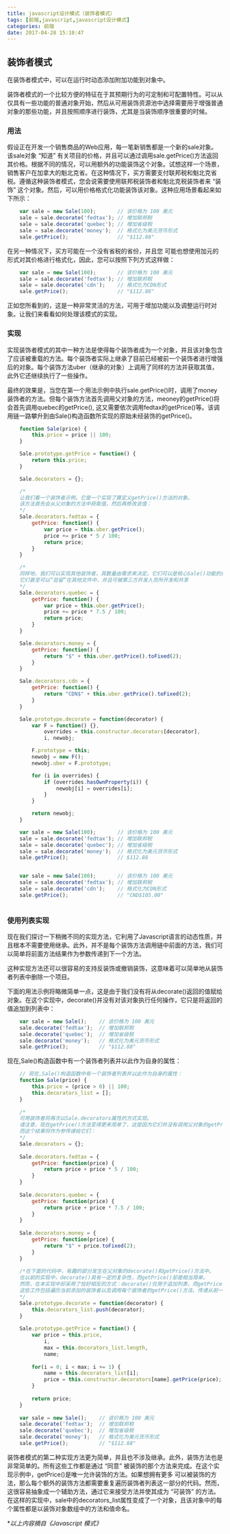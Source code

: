 ```yaml
---
title: javascript设计模式（装饰者模式）
tags: [前端,javascript,javascript设计模式]
categories: 前端
date: 2017-04-28 15:10:47
---
```


## 装饰者模式

在装饰者模式中，可以在运行时动态添加附加功能到对象中。

装饰者模式的一个比较方便的特征在于其预期行为的可定制和可配置特性。可以从仅具有一些功能的普通对象开始，然后从可用装饰资源池中选择需要用于增强普通对象的那些功能，并且按照顺序进行装饰，尤其是当装饰顺序很重要的时候。

### 用法

假设正在开发一个销售商品的Web应用，每一笔新销售都是一个新的sale对象。该sale对象 “知道” 有关项目的价格，并且可以通过调用sale.getPrice()方法返回其价格。根据不同的情况，可以用额外的功能装饰这个对象。试想这样一个场景，销售客户在加拿大的魁北克省。在这种情况下，买方需要支付联邦税和魁北克省税。遵循这种装饰者模式，您会说需要使用联邦税装饰者和魁北克税装饰者来 “装饰” 这个对象。然后，可以用价格格式化功能装饰该对象。这种应用场景看起来如下所示：

``` js
	var sale = new Sale(100);       // 该价格为 100 美元
	sale = sale.decorate('fedtax'); // 增加联邦税
	sale = sale.decorate('quebec'); // 增加省级税
	sale = sale.decorate('money');  // 格式化为美元货币形式
	sale.getPrice();				// "$112.88"

```
<!-- more -->

在另一种情况下，买方可能在一个没有省税的省份，并且您 可能也想使用加元的形式对其价格进行格式化，因此，您可以按照下列方式这样做：


``` js
	var sale = new Sale(100);       // 该价格为 100 美元
	sale = sale.decorate('fedtax'); // 增加联邦税
	sale = sale.decorate('cdn'); 	// 格式化为CDN形式
	sale.getPrice();				// "$112.88"

```

正如您所看到的，这是一种非常灵活的方法，可用于增加功能以及调整运行时对象。让我们来看看如何处理该模式的实现。


### 实现

实现装饰者模式的其中一种方法是使得每个装饰者成为一个对象，并且该对象包含了应该被重载的方法。每个装饰者实际上继承了目前已经被前一个装饰者进行增强后的对象。每个装饰方法uber（继承的对象）上调用了同样的方法并获取其值，此外它还继续执行了一些操作。

最终的效果是，当您在第一个用法示例中执行sale.getPrice()时，调用了money装饰者的方法。但每个装饰方法首先调用父对象的方法，meoney的getPrice()将会首先调用quebec的getPrice(), 这又需要依次调用fedtax的getPrice()等。该调用链一路攀升到由Sale()构造函数所实现的原始未经装饰的getPrice()。

```js
    function Sale(price) {
        this.price = price || 100;
    }

    Sale.prototype.getPrice = function() {
        return this.price;
    }

    Sale.decorators = {};

    /* 
    让我们看一个装饰者示例。它是一个实现了算定义getPrice()方法的对象。
    该方法首先会从父对象的方法中获取值，然后再修改该值：
    */
    Sale.decorators.fedtax = {
        getPrice: function() {
            var price = this.uber.getPrice();
            price += price * 5 / 100;
            return price;
        }
    }

    /*
    同样地，我们可以实现其他装饰者，其数量由需求来决定。它们可以是核心Sale()功能的扩展
    它们甚至可以“驻留”在其他文件中，并且可被第三方开发人员所开发和共享
    */
    Sale.decorators.quebec = {
        getPrice: function() {
            var price = this.uber.getPrice();
            price += price * 7.5 / 100;
            return price;
        }
    }

    Sale.decorators.money = {
        getPrice: function() {
            return "$" + this.uber.getPrice().toFixed(2);
        }
    }

    Sale.decorators.cdn = {
        getPrice: function() {
            return "CDN$" + this.uber.getPrice().toFixed(2);
        }
    }

    Sale.prototype.decorate = function(decorator) {
        var F = function() {},
            overrides = this.constructor.decorators[decorator],
            i, newobj;

        F.prototype = this;
        newobj = new F();
        newobj.uber = F.prototype;

        for (i in overrides) {
            if (overrides.hasOwnProperty(i)) {
                newobj[i] = overrides[i];
            }
        }

        return newobj;
    }

    var sale = new Sale(100);       // 该价格为 100 美元
    sale = sale.decorate('fedtax'); // 增加联邦税
    sale = sale.decorate('quebec'); // 增加省级税
    sale = sale.decorate('money');  // 格式化为美元货币形式
    sale.getPrice();                // $112.88


    var sale = new Sale(100);       // 该价格为 100 美元
    sale = sale.decorate('fedtax'); // 增加联邦税
    sale = sale.decorate('cdn');    // 格式化为CDN形式
    sale.getPrice();                // "CND$105.00"
	
```

### 使用列表实现

现在我们探讨一下稍微不同的实现方法，它利用了Javascript语言的动态性质，并且根本不需要使用继承。此外，并不是每个装饰方法调用链中前面的方法，我们可以简单将前面方法结果作为参数传递到下一个方法。

这种实现方法还可以很容易的支持反装饰或撤销装饰，这意味着可以简单地从装饰者列表中删除一个项目。

下面的用法示例将略微简单一点，这是由于我们没有将从decorate()返回的值赋给对象。在这个实现中，decorate()并没有对该对象执行任何操作，它只是将返回的值追加到列表中：

``` js
	var sale = new Sale();    // 该价格为 100 美元
	sale.decorate('fedtax');  // 增加联邦税
	sale.decorate('quebec');  // 增加省级税
	sale.decorate('money');   // 格式化为美元货币形式
	sale.getPrice();          // "$112.88"

```

现在,Sale()构造函数中有一个装饰者列表并以此作为自身的属性：


``` js
	// 现在,Sale()构造函数中有一个装饰者列表并以此作为自身的属性：
	function Sale(price) {
	    this.price = (price > 0) || 100;
	    this.decorators_list = [];
	}
	
	/* 
	可用装饰者将再次以Sale.decorators属性的方式实现。
	请注意，现在getPrice()方法变得更来简单了，这是因为它们并没有调用父对象的getPrice()以获得中间结果，
	而这个结果将作为参传递给它们：
	*/
	Sale.decorators = {};
	
	Sale.decorators.fedtax = {
	    getPrice: function(price) {
	        return price + price * 5 / 100;
	    }
	}
	
	Sale.decorators.quebec = {
	    getPrice: function(price) {
	        return price + price * 7.5 / 100;
	    }
	}
	
	Sale.decorators.money = {
	    getPrice: function(price) {
	        return "$" + price.toFixed(2);
	    }
	}
	
	/*在下面的代码中，有趣的部分发生在父对象的decorate()和getPrice()方法中。
	在以前的实现中，decorate()具有一定的复杂性，而getPrice()却是相当简单。
	然而，在本实现中却采用了恰好相反的方式：decorate()仅用于追加列表，而getPrice()却完成所有工作。
	这些工作包括遍历当前添加的装饰者以及调用每个装饰者的getPrice()方法、传递从前一个方法中获得的结果。
	*/
	Sale.prototype.decorate = function(decorator) {
	    this.decorators_list.push(decorator);
	}
	
	Sale.prototype.getPrice = function() {
	    var price = this.price,
	        i,
	        max = this.decorators_list.length,
	        name;
	
	    for(i = 0; i < max; i += 1) {
	        name = this.decorators_list[i];
	        price = this.constructor.decorators[name].getPrice(price);
	    }
	
	    return price;
	}
	
	var sale = new Sale();    // 该价格为 100 美元
	sale.decorate('fedtax');  // 增加联邦税
	sale.decorate('quebec');  // 增加省级税
	sale.decorate('money');   // 格式化为美元货币形式
	sale.getPrice();          // "$112.88"

```

装饰者模式的第二种实现方法更为简单，并且也不涉及继承。此外，装饰方法也是非常简单的。所有这些工作都是通过 “同意” 被装饰的那个方法来完成。在这个实现示例中，getPrice()是唯一允许装饰的方法。如果想拥有更多 可以被装饰的方法，那么每个额外的装饰方法都需要重复遍历装饰者列表这一部分的代码。然而，这很容易抽象成一个辅助方法，通过它来接受方法并使其成为 “可装饰” 的方法。在这样的实现中，sale中的decorators_list属性变成了一个对象，且该对象中的每个属性都是以装饰对象数组中的方法和值命名。

\*_以上内容摘自《Javascript 模式》_